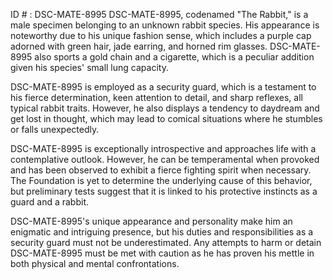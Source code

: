 ID # : DSC-MATE-8995
DSC-MATE-8995, codenamed "The Rabbit," is a male specimen belonging to an unknown rabbit species. His appearance is noteworthy due to his unique fashion sense, which includes a purple cap adorned with green hair, jade earring, and horned rim glasses. DSC-MATE-8995 also sports a gold chain and a cigarette, which is a peculiar addition given his species' small lung capacity.

DSC-MATE-8995 is employed as a security guard, which is a testament to his fierce determination, keen attention to detail, and sharp reflexes, all typical rabbit traits. However, he also displays a tendency to daydream and get lost in thought, which may lead to comical situations where he stumbles or falls unexpectedly.

DSC-MATE-8995 is exceptionally introspective and approaches life with a contemplative outlook. However, he can be temperamental when provoked and has been observed to exhibit a fierce fighting spirit when necessary. The Foundation is yet to determine the underlying cause of this behavior, but preliminary tests suggest that it is linked to his protective instincts as a guard and a rabbit.

DSC-MATE-8995's unique appearance and personality make him an enigmatic and intriguing presence, but his duties and responsibilities as a security guard must not be underestimated. Any attempts to harm or detain DSC-MATE-8995 must be met with caution as he has proven his mettle in both physical and mental confrontations.